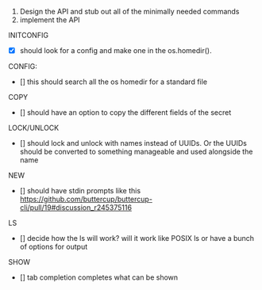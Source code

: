 1. Design the API and stub out all of the minimally needed commands
2. implement the API

INITCONFIG
  - [x] should look for a config and make one in the os.homedir().

CONFIG:
  - [] this should search all the os homedir for a standard file

COPY
  - [] should have an option to copy the different fields of the secret

LOCK/UNLOCK
  - [] should lock and unlock with names instead of UUIDs. Or the UUIDs should be converted to something manageable and
   used alongside the name

NEW
  - [] should have stdin prompts like this https://github.com/buttercup/buttercup-cli/pull/19#discussion_r245375116

LS
  - [] decide how the ls will work? will it work like POSIX ls or have a bunch of options for output

SHOW
  - [] tab completion completes what can be shown
